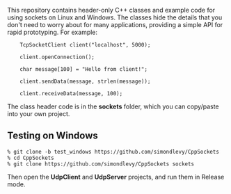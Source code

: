 This repository contains header-only C++ classes and example code for using sockets on
Linux and Windows.  The classes hide the details that you don't need to worry about
for many applications, providing a simple API for rapid prototyping. For example:

```
    TcpSocketClient client("localhost", 5000);

    client.openConnection();

    char message[100] = "Hello from client!";

    client.sendData(message, strlen(message));

    client.receiveData(message, 100);
```
 
The class header code is in the <b>sockets</b> folder, which you can copy/paste
into your own project.

## Testing on Windows

```
% git clone -b test_windows https://github.com/simondlevy/CppSockets
% cd CppSockets
% git clone https://github.com/simondlevy/CppSockets sockets

```

Then open the <b>UdpClient</b> and <b>UdpServer</b> projects, and run them in Release mode.
